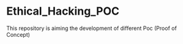 # Ethical_Hacking_POC
This repository is aiming the development of different Poc (Proof of Concept)
